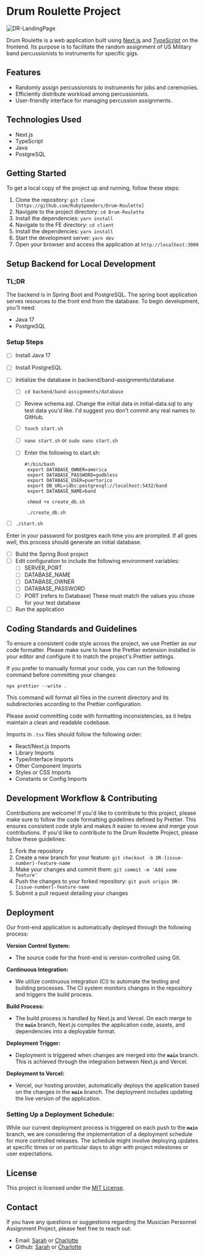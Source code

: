 # Drum Roulette Project

![DR-LandingPage]()

Drum Roulette is a web application built using [Next.js](https://nextjs.org/) and [TypeScript](https://www.typescriptlang.org/) on the frontend. Its purpose is to facilitate the random assignment of US Military band percussionists to instruments for specific gigs.

## Features

- Randomly assign percussionists to instruments for jobs and ceremonies.
- Efficiently distribute workload among percussionists.
- User-friendly interface for managing percussion assignments.

## Technologies Used

- Next.js
- TypeScript
- Java
- PostgreSQL

## Getting Started

To get a local copy of the project up and running, follow these steps:

1. Clone the repository: `git clone [https://github.com/RubySpeeders/Drum-Roulette]`
2. Navigate to the project directory: `cd Drum-Roulette`
3. Install the dependencies: `yarn install`
4. Navigate to the FE directory: `cd client`
5. Install the dependencies: `yarn install`
6. Start the development server: `yarn dev`
7. Open your browser and access the application at `http://localhost:3000`

## Setup Backend for Local Development

### TL;DR

The backend is in Spring Boot and PostgreSQL. The spring boot application serves resources to the front end from the database.
To begin development, you'll need:

- Java 17
- PostgreSQL

### Setup Steps

- [ ] Install Java 17
- [ ] Install PostgreSQL
- [ ] Initialize the database in backend/band-assignments/database

  - [ ] `cd backend/band-assignments/database`
  - [ ] Review schema.sql. Change the initial data in initial-data.sql to any test data you'd like. I'd suggest you don't commit any real names to GitHub.
  - [ ] `touch start.sh`
  - [ ] `nano start.sh` or `sudo nano start.sh`
  - [ ] Enter the following to start.sh:

    ```
    #!/bin/bash
     export DATABASE_OWNER=america
     export DATABASE_PASSWORD=godbless
     export DATABASE_USER=puertorico
     export DB_URL=jdbc:postgresql://localhost:5432/band
     export DATABASE_NAME=band

     chmod +x create_db.sh

     ./create_db.sh
    ```

- [ ] `./start.sh`

Enter in your password for postgres each time you are prompted. If all goes well, this process should generate an initial database.

- [ ] Build the Spring Boot project
- [ ] Edit configuration to include the following environment variables:
  - [ ] SERVER_PORT
  - [ ] DATABASE_NAME
  - [ ] DATABASE_OWNER
  - [ ] DATABASE_PASSWORD
  - [ ] PORT (refers to Database)
        These must match the values you chose for your test database
- [ ] Run the application

## Coding Standards and Guidelines

To ensure a consistent code style across the project, we use Prettier as our code formatter. Please make sure to have the Prettier extension installed in your editor and configure it to match the project's Prettier settings.

If you prefer to manually format your code, you can run the following command before committing your changes:

```shell
npx prettier --write .
```

This command will format all files in the current directory and its subdirectories according to the Prettier configuration.

Please avoid committing code with formatting inconsistencies, as it helps maintain a clean and readable codebase.

Imports in `.tsx` files should follow the following order:

- React/Next.js Imports
- Library Imports
- Type/Interface Imports
- Other Component Imports
- Styles or CSS Imports
- Constants or Config Imports

## Development Workflow & Contributing

Contributions are welcome! If you'd like to contribute to this project, please make sure to follow the code formatting guidelines defined by Prettier. This ensures consistent code style and makes it easier to review and merge your contributions. If you'd like to contribute to the Drum Roulette Project, please follow these guidelines:

1. Fork the repository
2. Create a new branch for your feature: `git checkout -b DR-[issue-number]-feature-name`
3. Make your changes and commit them: `git commit -m 'Add some feature'`
4. Push the changes to your forked repository: `git push origin DR-[issue-number]-feature-name`
5. Submit a pull request detailing your changes

## Deployment

Our front-end application is automatically deployed through the following process:

**Version Control System:**

- The source code for the front-end is version-controlled using Git.

**Continuous Integration:**

- We utilize continuous integration (CI) to automate the testing and building processes. The CI system monitors changes in the repository and triggers the build process.

**Build Process:**

- The build process is handled by Next.js and Vercel. On each merge to the **`main`** branch, Next.js compiles the application code, assets, and dependencies into a deployable format.

**Deployment Trigger:**

- Deployment is triggered when changes are merged into the **`main`** branch. This is achieved through the integration between Next.js and Vercel.

**Deployment to Vercel:**

- Vercel, our hosting provider, automatically deploys the application based on the changes in the **`main`** branch. The deployment includes updating the live version of the application.

### **Setting Up a Deployment Schedule:**

While our current deployment process is triggered on each push to the **`main`** branch, we are considering the implementation of a deployment schedule for more controlled releases. The schedule might involve deploying updates at specific times or on particular days to align with project milestones or user expectations.

## License

This project is licensed under the [MIT License](LICENSE).

## Contact

If you have any questions or suggestions regarding the Musician Personnel Assignment Project, please feel free to reach out:

- Email: [Sarah](sarahnpeters@gmail.com) or [Charlotte](chopekies@gmail.com)
- Github: [Sarah](https://github.com/RubySpeeders) or [Charlotte](https://github.com/charlottekies)
